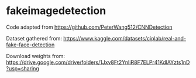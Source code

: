 # fakeimagedetection

Code adapted from https://github.com/PeterWang512/CNNDetection

Dataset gathered from: https://www.kaggle.com/datasets/ciplab/real-and-fake-face-detection

Download weights from: https://drive.google.com/drive/folders/1Jxv8Ft2YnIiR8F7ELPr41KdlAYzts1nD?usp=sharing
